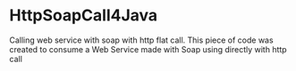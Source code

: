 # HttpSoapCall4Java
Calling web service with soap with http flat call. This piece of code was created to consume a Web Service made with Soap using directly with http call
